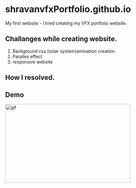 # shravanvfxPortfolio.github.io
My first website - I tried creating my VFX portfolio website.


## Challanges while creating website.

  1. Background css (solar system)animation creation.
  2. Parallex effect
  3. responsive website

## How I resolved.


## Demo

<p> <img align="left" alt="gif" src="https://github.com/ShravanKumar-dev97/shravanvfxPortfolio.github.io/blob/main/gif.gif" width="400" height=250" /></p>


